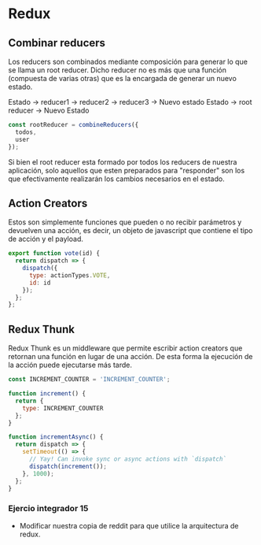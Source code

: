 # Redux

## Combinar reducers
Los reducers son combinados mediante composición para generar lo que se llama un root reducer. Dicho reducer no es más que una función (compuesta de varias otras) que es la encargada de generar un nuevo estado.

Estado -> reducer1 -> reducer2 -> reducer3 -> Nuevo estado
Estado -> root reducer -> Nuevo Estado

```javascript
const rootReducer = combineReducers({
  todos,
  user
});
```

Si bien el root reducer esta formado por todos los reducers de nuestra aplicación, solo aquellos que esten preparados para "responder" son los que efectivamente realizarán los cambios necesarios en el estado.

## Action Creators
Estos son simplemente funciones que pueden o no recibir parámetros y devuelven una acción, es decir, un objeto de javascript que contiene el tipo de acción y el payload.

```javascript
export function vote(id) {
  return dispatch => {
    dispatch({
      type: actionTypes.VOTE,
      id: id
    });
  };
};
```

## Redux Thunk
Redux Thunk es un middleware que permite escribir action creators que retornan una función en lugar de una acción. De esta forma la ejecución de la acción puede ejecutarse más tarde. 

```javascript
const INCREMENT_COUNTER = 'INCREMENT_COUNTER';

function increment() {
  return {
    type: INCREMENT_COUNTER
  };
}

function incrementAsync() {
  return dispatch => {
    setTimeout(() => {
      // Yay! Can invoke sync or async actions with `dispatch`
      dispatch(increment());
    }, 1000);
  };
}
```

### Ejercio integrador 15
- Modificar nuestra copia de reddit para que utilice la arquitectura de redux.